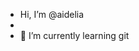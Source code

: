 - Hi, I’m @aidelia
-
- 🌱 I’m currently learning git

<!---
aidelia/aidelia is a ✨ special ✨ repository because its `README.md` (this file) appears on your GitHub profile.
You can click the Preview link to take a look at your changes.
--->
